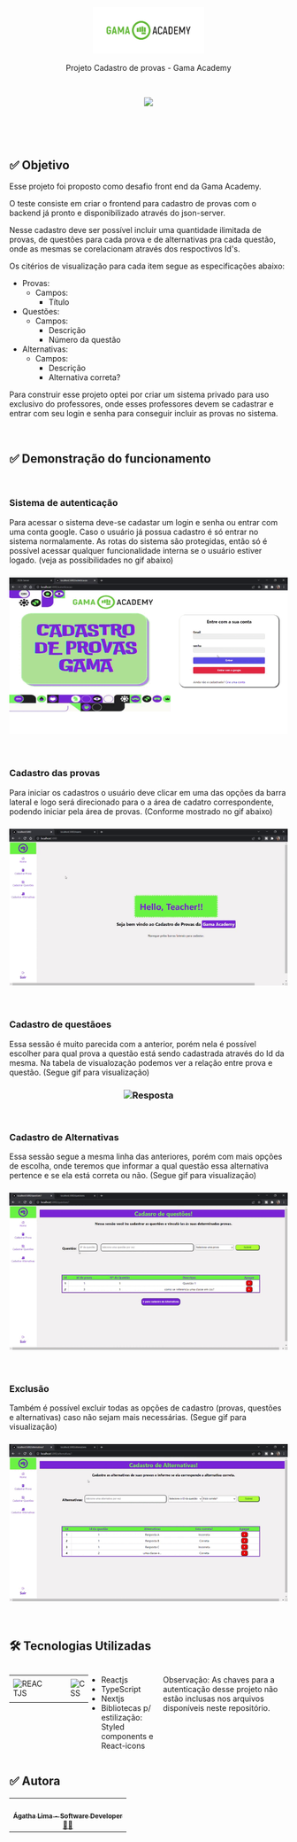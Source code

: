 <p align="center">
  <img src="./gifs/gamaLogo.png" width="40%" style="align-itens: center"/>
</p>

<p align="center">Projeto Cadastro de provas - Gama Academy</p>
<p><br></p>
<div align="center">

<img src="https://img.shields.io/static/v1?label=Projeto&message=Gama Academy&color=68de5a&style=for-the-badge&logo=ghost"/>
<p><br></p>
</div>


<p><br></p>

## ✅ Objetivo

Esse projeto foi proposto como desafio front end da Gama Academy.

O teste consiste em criar o frontend para cadastro de provas com o backend já pronto e disponibilizado através do json-server.

Nesse cadastro deve ser possível incluir uma quantidade ilimitada de provas, de questões para cada prova e de alternativas pra cada questão, onde as mesmas se corelacionam através dos respoctivos Id's. 

Os citérios de visualização para cada item segue as especificações abaixo:

- Provas:
  - Campos:
    - Título
- Questões:
  - Campos:
    - Descrição
    - Número da questão
- Alternativas:
  - Campos:
    - Descrição
    - Alternativa correta?
    

Para construir esse projeto optei por criar um sistema privado para uso exclusivo do professores, onde esses professores devem se cadastrar e entrar com seu login e senha para conseguir incluir as provas no sistema.

<p><br></p>

## ✅ Demonstração do funcionamento

<br>

### Sistema de autenticação

Para acessar o sistema deve-se cadastar um login e senha ou entrar com uma conta google. Caso o usuário já possua cadastro é só entrar no sistema normalamente.
As rotas do sistema são protegidas, então só é possível acessar qualquer funcionalidade interna se o usuário estiver logado. (veja as possibilidades no gif abaixo)
<h3 align="center"> 
  <img alt="Resposta" title="Resposta" src="./gifs/autenticacao.gif" />
</h3>

<br>

###  Cadastro das provas

Para iniciar os cadastros o usuário deve clicar em uma das opções da barra lateral e logo será direcionado para o a área de cadatro correspondente, podendo iniciar pela área de provas. (Conforme mostrado no gif abaixo)
<h3 align="center"> 
  <img alt="Resposta" title="Resposta" src="./gifs/cadastroProva.gif" />
</h3>

<br>

### Cadastro de questãoes

Essa sessão é muito parecida com a anterior, porém nela é possível escolher para qual prova a questão está sendo cadastrada através do Id da mesma.
Na tabela de visualozação podemos ver a relação entre prova e questão. (Segue gif para visualização)
<h3 align="center"> 
  <img alt="Resposta" title="Resposta" src="./gifs/cadastro Questão.gif" />
</h3>

<br>

### Cadastro de Alternativas

Essa sessão segue a mesma linha das anteriores, porém com mais opções de escolha, onde teremos que informar a qual questão essa alternativa pertence e se ela está correta ou não. (Segue gif para visualização)
<h3 align="center"> 
  <img alt="Resposta" title="Resposta" src="./gifs/cadastrarAlternativas.gif" />
</h3>

<br>

### Exclusão

Também é possível excluir todas as opções de cadastro (provas, questões e alternativas) caso não sejam mais necessárias. (Segue gif para visualização)
<h3 align="center"> 
  <img alt="Resposta" title="Resposta" src="./gifs/Excluir.gif" />
</h3>

<br>

## 🛠 Tecnologias Utilizadas

<div style="display:flex; justify-content:center;">
  <table>
    <div>
        <tr>
        <td ><img text-align="center" src="https://cdn.jsdelivr.net/gh/devicons/devicon/icons/react/react-original.svg" alt="REACTJS" width="50" height="40" style="max-width:100%;"></img>
         <td><img aligne="center" src="https://github.com/devicons/devicon/blob/master/icons/typescript/typescript-original.svg" alt="TS" width="50" height="40" style="max-width:100%;"></img>
        </td>
        <td ><img text-align="center" src="https://raw.githubusercontent.com/devicons/devicon/master/icons/nextjs/nextjs-original-wordmark.svg" alt="Next" width="50" height="40" style="max-width:100%;"></img>
         </td>
          </td>
        <td ><img aligne="center" src="https://cdn.jsdelivr.net/gh/devicons/devicon/icons/css3/css3-original.svg" alt="CSS" width="50" height="40" style="max-width:100%;"></img>
        </td>
        </tr>
    </div>
</table>

- Reactjs
- TypeScript
- Nextjs
- Bibliotecas p/ estilização: Styled components e React-icons


Observação: As chaves para a autenticação desse projeto não estão inclusas nos arquivos disponíveis neste repositório.

</div>


## ✅ Autora

<table>
  <div>
    <tr>
      <td align="center"><a href="https://github.com/AgathaLima"><img style="border-radius: 50%;" src="https://github.com/AgathaLima.png" width="100px;" alt=""/><br /><sub><b>Ágatha Lima - Software Developer</b></sub></a><br /><a href="https://github.com/AgathaLima">🧑‍💻</a>
      </td>
    </tr>
  </div>
</table>
